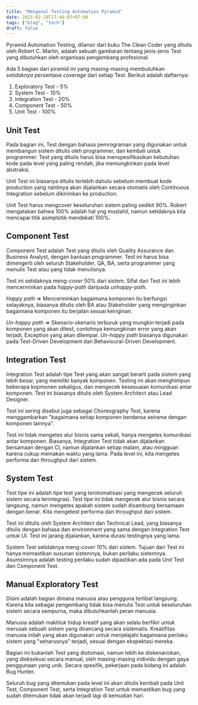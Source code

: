 ```yaml
---
title: "Mengenal Testing Automation Pyramid"
date: 2023-02-10T17:46:07+07:00
tags: ["blog", "tech"]
draft: false
---
```


Pyramid Automation Testing, dilansir dari buku The Clean Coder yang ditulis oleh
Robert C. Martin, adalah sebuah gambaran tentang jenis-jenis Test yang
dibutuhkan oleh organisasi pengembang profesional.

Ada 5 bagian dari piramid ini yang masing-masing membutuhkan _setidaknya_
persentase _coverage_ dari setiap Test. Berikut adalah daftarnya:
1. Exploratory Test - 5%
1. System Test - 10%
1. Integration Test - 20%
1. Component Test - 50%
1. Unit Test - 100%

## Unit Test

Pada bagian ini, Test dengan bahasa pemrograman yang digunakan untuk membangun
sistem ditulis oleh programmer, dan kembali untuk programmer. Test yang ditulis
harus bisa menspesifikasikan kebutuhan kode pada level yang paling rendah, jika
memungkinkan pada level abstraksi.

Unit Test ini biasanya ditulis terlebih dahulu sebelum membuat kode production
yang nantinya akan dijalankan secara otomatis oleh Continuous Integration
sebelum dikirimkan ke production.

Unit Test harus mengcover keseluruhan sistem paling sedikit 90%. Robert
mengatakan bahwa 100% adalah hal yng mustahil, namun setidaknya kita mencapai
titik asimptotik mendekati 100%.

## Component Test

Component Test adalah Test yang ditulis oleh Quality Assurance dan Business
Analyst, dengan bantuan programmer. Test ini harus bisa dimengerti oleh seluruh
Stakeholder, QA, BA, serta programmer yang menulis Test atau yang tidak
menulisnya.

Test ini setidaknya meng-_cover_ 50% dari sistem. Sifat dari Test ini lebih
mencerminkan pada _happy-path_ daripada _unhappy-path_.

_Happy path_ => Mencerminkan bagaimana komponen itu berfungsi selayaknya,
biasanya ditulis oleh BA atau Stakeholder yang menginginkan bagaimana komponen
itu berjalan sesuai keinginan.

_Un-happy path_ => Skenario-skenario terburuk yang mungkin terjadi pada
komponen yang akan ditest, contohnya kemungkinan error yang akan terjadi,
Exception yang akan dilempar. _Un-happy path_ biasanya digunakan pada
Test-Driven Development dan Behavioural-Driven Development.

## Integration Test

Integration Test adalah tipe Test yang akan sangat berarti pada sistem yang
lebih besar, yang memiliki banyak komponen. Testing ini akan menghimpun
beberapa kopmonen sekaligus, dan mengecek kesesuaian komunikasi antar komponen.
Test ini biasanya ditulis oleh System Architect atau Lead Designer.

Test ini sering disebut juga sebagai Choreography Test, karena menggambarkan
"bagaimana setiap komponen berdansa seirama dengan komponen lainnya".

Test ini tidak mengetes alur bisnis sama sekali, hanya mengetes komunikasi antar
komponen. Biasanya, Integration Test tidak akan dijalankan bersamaan dengan CI,
namun dijalankan setiap malam, atau mingguan karena cukup memakan waktu yang
lama. Pada level ini, kita mengetes performa dan throughput dari sistem.

## System Test

Test tipe ini adalah tipe test yang terotomatisasi yang mengecek seluruh sistem
secara terintegrasi. Test tipe ini tidak mengecek alur bisnis secara langsung,
namun mengetes apakah sistem sudah disambung bersamaan dengan benar. Kita
mengetest performa dan throughput dari sistem.

Test ini ditulis oleh System Architect dan Technical Lead, yang biasanya ditulis
dengan bahasa dan environment yang sama dengan Integration Test untuk UI. Test
ini jarang dijalankan, karena durasi testingnya yang lama.

System Test setidaknya meng-_cover_ 10% dari sistem. Tujuan dari Test ini hanya
memastikan susunan sistemnya, bukan perilaku sistemnya. Asumsimnya adalah
testing perilaku sudah dipastikan ada pada Unit Test dan Component Test.

## Manual Exploratory Test

Disini adalah bagian dimana manusia atau pengguna terlibat langsung. Karena
kita sebagai pengembang tidak bisa menulis Test untuk keseluruhan sistem
secara sempurna, maka dibutuhkanlah peran manusia.

Manusia adalah makhluk hidup kreatif yang akan selalu berfikir untuk merusak
sebuah sistem yang dirancang secara sistematis. Kreatifitas manusia inilah yang
akan digunakan untuk menjelajahi bagaimana perilaku sistem yang "seharusnya"
terjadi, sesuai dengan ekspektasi mereka.

Bagian ini bukanlah Test yang diotomasi, namun lebih ke diskenariokan, yang
dieksekusi secara manual, oleh masing-masing individu dengan gaya penggunaan
yang unik. Secara spesifik, pekerjaan pada bidang ini adalah Bug Hunter.

Seluruh bug yang ditemukan pada level ini akan ditulis kembali pada Unit Test,
Component Test, serta Integration Test untuk memastikan bug yang sudah ditemukan
tidak akan terjadi lagi di kemudian hari.
